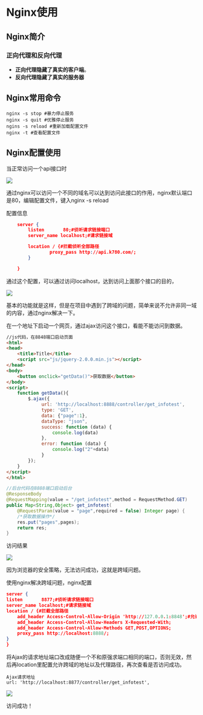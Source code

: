 # Nginx使用

## Nginx简介

### 正向代理和反向代理

* **正向代理隐藏了真实的客户端**。
* **反向代理隐藏了真实的服务器**

## Nginx常用命令

```
nginx -s stop #暴力停止服务
nginx -s quit #优雅停止服务
ngins -s reload #重新加载配置文件
nginx -t #查看配置文件
```

## Nginx配置使用

当正常访问一个api接口时

![](E:\DistCode\TyporaLoad\Nginx.assets\微信截图_20200823142157.png)

通过nginx可以访问一个不同的域名可以达到访问此接口的作用，nginx默认端口是80，编辑配置文件，键入nginx -s reload 

配置信息

```json
    server {
        listen       80;#侦听请求链接端口
        server_name localhost;#请求链接域

        location / {#拦截侦听全部路径
                proxy_pass http://api.k780.com/;
        }

    }
```

通过这个配置，可以通过访问localhost，达到访问上面那个接口的目的，

![](E:\DistCode\TyporaLoad\Nginx.assets\微信截图_20200823145648.png)

基本的功能就是这样，但是在项目中遇到了跨域的问题，简单来说不允许非同一域的内容，通过nginx解决一下。

在一个地址下启动一个网页，通过ajax访问这个接口，看能不能访问到数据。

```html
//js代码，在8848端口启动页面
<html>
<head>
    <title>Title</title>
	<script src="js/jquery-2.0.0.min.js"></script>
</head>
<body>
	<button onclick="getData()">获取数据</button>
</body>
<script>
	function getData(){
		$.ajax({
			 url: 'http://localhost:8888/controller/get_infotest',  
			 type: 'GET',  
			 data: {"page":1},
			 dataType: "json",
			 success: function (data) { 
				 console.log(data)
			 },  
			 error: function (data) {  
				 console.log("2"+data)
			 }  
		});  
	}
</script>
</html>
```

```java
//后台代码在8888端口启动后台
@ResponseBody
@RequestMapping(value = "/get_infotest",method = RequestMethod.GET)
public Map<String,Object> get_infotest(
    @RequestParam(value = "page",required = false) Integer page) {
    /*获取数据操作*/    
    res.put("pages",pages);
    return res;
}
```

访问结果

![](E:\DistCode\TyporaLoad\Nginx.assets\微信截图_20200823170149.png)

因为浏览器的安全策略，无法访问成功，这就是跨域问题。

使用nginx解决跨域问题，nginx配置

```json
server {
listen       8877;#侦听请求链接端口
server_name localhost;#请求链接域
location / {#拦截全部路径
    add_header Access-Control-Allow-Origin 'http://127.0.0.1:8848';#允许跨域的地址
    add_header Access-Control-Allow-Headers X-Requested-With;
    add_header Access-Control-Allow-Methods GET,POST,OPTIONS;
    proxy_pass http://localhost:8888/;
}
}
```

将Ajax的请求地址端口改成随便一个不和原强求端口相同的端口，否则无效，然后再location里配置允许跨域的地址以及代理路径，再次查看是否访问成功。

```
Ajax请求地址
url: 'http://localhost:8877/controller/get_infotest',  
```

![](E:\DistCode\TyporaLoad\Nginx.assets\微信截图_20200823171035.png)

访问成功！

